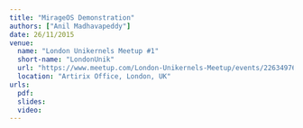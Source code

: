 ```yaml
---
title: "MirageOS Demonstration"
authors: ["Anil Madhavapeddy"]
date: 26/11/2015
venue:
  name: "London Unikernels Meetup #1"
  short-name: "LondonUnik"
  url: "https://www.meetup.com/London-Unikernels-Meetup/events/226349760/"
  location: "Artirix Office, London, UK"
urls:
  pdf:
  slides:
  video:
---
```

